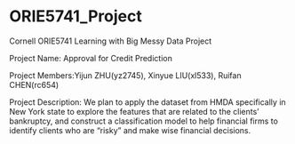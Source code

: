 # ORIE5741_Project
Cornell ORIE5741 Learning with Big Messy Data Project

Project Name: Approval for Credit Prediction

Project Members:Yijun ZHU(yz2745), Xinyue LIU(xl533), Ruifan CHEN(rc654)

Project Description: 
We plan to apply the dataset from HMDA specifically in New York state to explore the features that are related to the clients’ bankruptcy, and construct a classification model to help financial firms to identify clients who are “risky” and make wise financial decisions.
